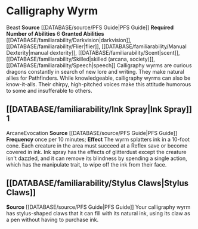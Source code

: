 ﻿---
id: '5'
name: Calligraphy Wyrm
rus_type_level: null
source: '[[DATABASE/source/PFS Guide|PFS Guide]]'
trait: null

---
# Calligraphy Wyrm

<span class="item-trait">Beast</span>
**Source** [[DATABASE/source/PFS Guide|PFS Guide]]
**Required Number of Abilities** 6
**Granted Abilities** [[DATABASE/familiarability/Darkvision|darkvision]], [[DATABASE/familiarability/Flier|flier]], [[DATABASE/familiarability/Manual Dexterity|manual dexterity]], [[DATABASE/familiarability/Scent|scent]], [[DATABASE/familiarability/Skilled|skilled (arcana, society)]], [[DATABASE/familiarability/Speech|speech]]
Calligraphy wyrms are curious dragons constantly in search of new lore and writing. They make natural allies for Pathfinders. While knowledgeable, calligraphy wyrms can also be know-it-alls. Their chirpy, high-pitched voices make this attitude humorous to some and insufferable to others.

## [[DATABASE/familiarability/Ink Spray|Ink Spray]] <span class="action-icon">1</span>

<span class="item-trait">Arcane</span><span class="item-trait">Evocation</span>
**Source** [[DATABASE/source/PFS Guide|PFS Guide]]
**Frequency** once per 10 minutes; **Effect** The wyrm splatters ink in a 10-foot cone. Each creature in the area must succeed at a Reflex save or become covered in ink. Ink spray has the effects of glitterdust except the creature isn't dazzled, and it can remove its blindness by spending a single action, which has the manipulate trait, to wipe off the ink from their face.

## [[DATABASE/familiarability/Stylus Claws|Stylus Claws]]

**Source** [[DATABASE/source/PFS Guide|PFS Guide]]
Your calligraphy wyrm has stylus-shaped claws that it can fill with its natural ink, using its claw as a pen without having to purchase ink.